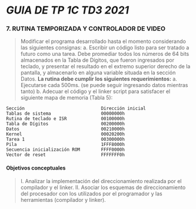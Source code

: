 # _GUIA DE TP 1C TD3 2021_
### 7. RUTINA TEMPORIZADA Y CONTROLADOR DE VIDEO                                                                           
> Modificar el programa desarrollado hasta el momento considerando las siguientes consignas:
a. Escribir un código listo para ser tratado a futuro como una tarea. Debe promediar todos los números de 64 bits almacenados en la Tabla de Dígitos, que fueron ingresados por teclado, y presentar el resultado en el extremo superior derecho de la pantalla, y almacenarlo en alguna variable situada en la sección Datos.
**La rutina debe cumplir los siguientes requerimientos:**
a. Ejecutarse cada 500ms. (se puede seguir ingresando datos mientras tanto)
b. Adecuar el código y el linker script para satisfacer el siguiente mapa de memoria (Tabla 5):
```
Sección                             Dirección inicial
Tablas de sistema                   00000000h
Rutina de teclado e ISR             00100000h
Tabla de Dígitos                    00200000h
Datos                               00210000h
Kernel                              00020200h
Tarea 1                             00300000h
Pila                                1FFF8000h
Secuencia inicialización ROM        FFFF0000h
Vector de reset                     FFFFFFF0h
```

#### Objetivos conceptuales                                                                                              
> I. Analizar la implementación del direccionamiento realizada por el compilador y el linker.
II. Asociar los esquemas de direccionamiento del procesador con los utilizados por el programador y las herramientas (compilador y linker).